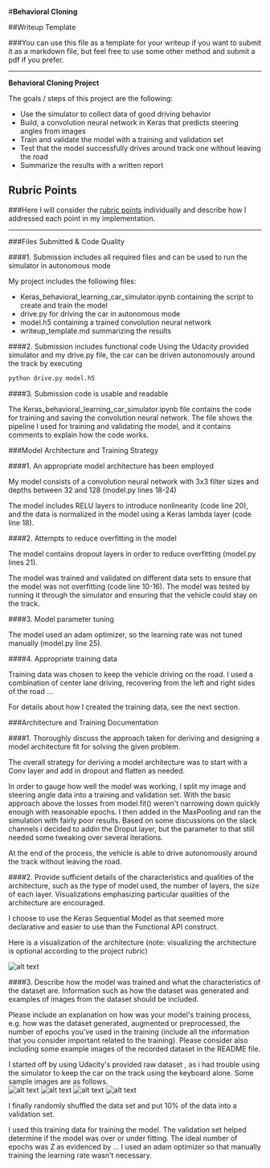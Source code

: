 #**Behavioral Cloning** 

##Writeup Template

###You can use this file as a template for your writeup if you want to submit it as a markdown file, but feel free to use some other method and submit a pdf if you prefer.

---

**Behavioral Cloning Project**

The goals / steps of this project are the following:
* Use the simulator to collect data of good driving behavior
* Build, a convolution neural network in Keras that predicts steering angles from images
* Train and validate the model with a training and validation set
* Test that the model successfully drives around track one without leaving the road
* Summarize the results with a written report


[//]: # (Image References)

[image1]: ./output_for_writeup/model.png "Model Visualization"
[image2]: ./output_for_writeup/raw_image.png "raw image"
[image3]: ./output_for_writeup/raw_image_rescaled.png "raw image rescaled"
[image4]: ./output_for_writeup/raw_image_trimmed.png "raw image trimmed"
[image5]: ./output_for_writeup/raw_image_trimmed_and_rescaled.png "raw image trimmed and rescaled"


## Rubric Points
###Here I will consider the [rubric points](https://review.udacity.com/#!/rubrics/432/view) individually and describe how I addressed each point in my implementation.  

---
###Files Submitted & Code Quality

####1. Submission includes all required files and can be used to run the simulator in autonomous mode

My project includes the following files:
* Keras_behavioral_learning_car_simulator.ipynb containing the script to create and train the model
* drive.py for driving the car in autonomous mode
* model.h5 containing a trained convolution neural network 
* writeup_template.md summarizing the results

####2. Submission includes functional code
Using the Udacity provided simulator and my drive.py file, the car can be driven autonomously around the track by executing 
```sh
python drive.py model.h5
```

####3. Submission code is usable and readable

The Keras_behavioral_learning_car_simulator.ipynb file contains the code for training and saving the convolution neural network. The file shows the pipeline I used for training and validating the model, and it contains comments to explain how the code works.

###Model Architecture and Training Strategy

####1. An appropriate model architecture has been employed

My model consists of a convolution neural network with 3x3 filter sizes and depths between 32 and 128 (model.py lines 18-24) 

The model includes RELU layers to introduce nonlinearity (code line 20), and the data is normalized in the model using a Keras lambda layer (code line 18). 

####2. Attempts to reduce overfitting in the model

The model contains dropout layers in order to reduce overfitting (model.py lines 21). 

The model was trained and validated on different data sets to ensure that the model was not overfitting (code line 10-16). The model was tested by running it through the simulator and ensuring that the vehicle could stay on the track.

####3. Model parameter tuning

The model used an adam optimizer, so the learning rate was not tuned manually (model.py line 25).

####4. Appropriate training data

Training data was chosen to keep the vehicle driving on the road. I used a combination of center lane driving, recovering from the left and right sides of the road ... 

For details about how I created the training data, see the next section. 

###Architecture and Training Documentation

####1. Thoroughly discuss the approach taken for deriving and designing a model architecture fit for solving the given problem.  

The overall strategy for deriving a model architecture was to start with a Conv layer and add in dropout and flatten as needed.

In order to gauge how well the model was working, I split my image and steering angle data into a training and validation set. With the basic approach above the losses from model.fit() weren't narrowing down quickly enough with reasonable epochs. I then added in the MaxPooling and ran the simulation with fairly poor results. Based on some discussions on the slack channels i decided to addin the Droput layer, but the parameter to that still needed some tweaking over several iterations. 

At the end of the process, the vehicle is able to drive autonomously around the track without leaving the road.

####2. Provide sufficient details of the characteristics and qualities of the architecture, such as the type of model used, the number of layers, the size of each layer. Visualizations emphasizing particular qualities of the architecture are encouraged.

I choose to use the Keras Sequential Model as that seemed more declarative and easier to use than the Functional API construct.

Here is a visualization of the architecture (note: visualizing the architecture is optional according to the project rubric)

![alt text][image1]

####3. Describe how the model was trained and what the characteristics of the dataset are. Information such as how the dataset was generated and examples of images from the dataset should be included.

Please include an explanation on how was your model's training process, e.g. how was the dataset generated, augmented or preprocessed, the number of epochs you've used in the training (include all the information that you consider important related to the training). Please consider also including some example images of the recorded dataset in the README file.

I started off by using Udacity's provided raw dataset , as i had trouble using the simulator to keep the car on the track using the keyboard alone. Some sample images are as follows.  
![alt text][image2]
![alt text][image3]
![alt text][image4]
![alt text][image5]



I finally randomly shuffled the data set and put 10% of the data into a validation set. 

I used this training data for training the model. The validation set helped determine if the model was over or under fitting. The ideal number of epochs was Z as evidenced by ... I used an adam optimizer so that manually training the learning rate wasn't necessary.
